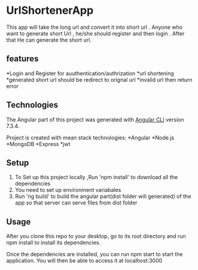 # UrlShortenerApp
 This app will take the long url and convert it into short url . Anyone who want to generate short Url , he/she should register and then login . After that He can generate the short url.

## features
 *Login and Register for auuthentication/authrization
 *url shortening
 *generated short url should be redirect to orignal url
 *invalid url then return error

## Technologies
 The Angular part of this  project was generated with [Angular CLI](https://github.com/angular/angular-cli) version 7.3.4.
  
  Project is created with mean stack technologies:
  *Angular 
  *Node.js
  *MongoDB
  *Express
  *jwt

## Setup
 1. To Set up this project locally ,Run 'npm install' to download all the 
    dependencies
 3. You need  to set up environment variabales
 2. Run 'ng build' to build the  angular part(dist folder will generated) of the app    so that server can serve  files from dist folder
 
 ## Usage
  After you clone this repo to your desktop, go to its root directory and run npm install to install its dependencies.
  
   Once the dependencies are installed, you can run npm start to start the application. You will then be able to access it at localhost:3000
